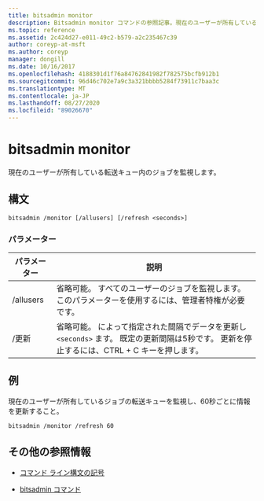 ```yaml
---
title: bitsadmin monitor
description: Bitsadmin monitor コマンドの参照記事。現在のユーザーが所有している転送キュー内のジョブを監視します。
ms.topic: reference
ms.assetid: 2c424d27-e011-49c2-b579-a2c235467c39
author: coreyp-at-msft
ms.author: coreyp
manager: dongill
ms.date: 10/16/2017
ms.openlocfilehash: 4188301d1f76a84762841982f782575bcfb912b1
ms.sourcegitcommit: 96d46c702e7a9c3a321bbbb5284f73911c7baa3c
ms.translationtype: MT
ms.contentlocale: ja-JP
ms.lasthandoff: 08/27/2020
ms.locfileid: "89026670"
---
```

# <a name="bitsadmin-monitor"></a>bitsadmin monitor

現在のユーザーが所有している転送キュー内のジョブを監視します。

## <a name="syntax"></a>構文

```
bitsadmin /monitor [/allusers] [/refresh <seconds>]
```

### <a name="parameters"></a>パラメーター

| パラメーター | 説明 |
| -------------- | -------------- |
| /allusers | 省略可能。 すべてのユーザーのジョブを監視します。 このパラメーターを使用するには、管理者特権が必要です。 |
| /更新 | 省略可能。 によって指定された間隔でデータを更新し `<seconds>` ます。 既定の更新間隔は5秒です。 更新を停止するには、CTRL + C キーを押します。 |

## <a name="examples"></a>例

現在のユーザーが所有しているジョブの転送キューを監視し、60秒ごとに情報を更新すること。

```
bitsadmin /monitor /refresh 60
```

## <a name="additional-references"></a>その他の参照情報

- [コマンド ライン構文の記号](command-line-syntax-key.md)

- [bitsadmin コマンド](bitsadmin.md)
